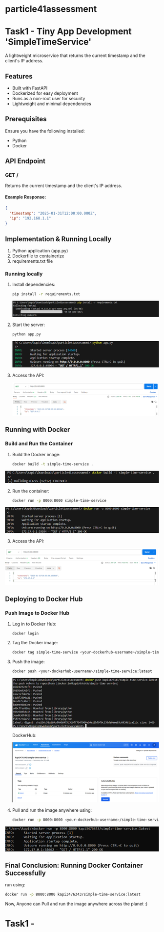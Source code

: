 # particle41assessment



# Task1 - Tiny App Development 'SimpleTimeService'

A lightweight microservice that returns the current timestamp and the client's IP address.

## Features

- Built with FastAPI
- Dockerized for easy deployment
- Runs as a non-root user for security
- Lightweight and minimal dependencies

## Prerequisites

Ensure you have the following installed:

- Python 
- Docker

## API Endpoint

### **GET /**

Returns the current timestamp and the client's IP address.

#### **Example Response:**

```json
{
  "timestamp": "2025-01-31T12:00:00.000Z",
  "ip": "192.168.1.1"
}
```

## Implementation & Running Locally
   1. Python application (app.py)
   2. Dockerfile to containerize
   3. requirements.txt file

### **Running locally**

1. Install dependencies:
   ```sh
   pip install -r requirements.txt
   ```

   <img src="./screenshorts/Task1 - 1.png">

2. Start the server:
   ```sh
   python app.py
   ```
   
   <img src="./screenshorts/Task1 - 2.png">
   
5. Access the API:

   <img src="./screenshorts/Task1 - 3.png">

## Running with Docker

### **Build and Run the Container**

1. Build the Docker image:
   ```sh
   docker build -t simple-time-service .
   ```

  <img src="./screenshorts/Task1 - 4.png">
   
2. Run the container:
   ```sh
   docker run -p 8000:8000 simple-time-service
   ```

  <img src="./screenshorts/Task1 - 5.png">
   
3. Access the API:

  <img src="./screenshorts/Task1 - 6.png">

## Deploying to Docker Hub

### **Push Image to Docker Hub**

1. Log in to Docker Hub:
   ```sh
   docker login
   ```
2. Tag the Docker image:
   ```sh
   docker tag simple-time-service <your-dockerhub-username>/simple-time-service:latest
   ```
3. Push the image:
   ```sh
   docker push <your-dockerhub-username>/simple-time-service:latest
   ```
   <img src="./screenshorts/Task1 - 7.png">

   DockerHub:

   <img src="./screenshorts/Task1 - 8.png">
   
5. Pull and run the image anywhere using:
   ```sh
   docker run -p 8000:8000 <your-dockerhub-username>/simple-time-service:latest
   ```

  <img src="./screenshorts/Task1 - 9.png">

## Final Conclusion: Running Docker Container Successfully
  
  run using:
   ```sh
   docker run -p 8000:8000 kapi3476343/simple-time-service:latest
   ```  

  Now, Anyone can Pull and run the image anywhere across the planet :)
  


# Task1 -
